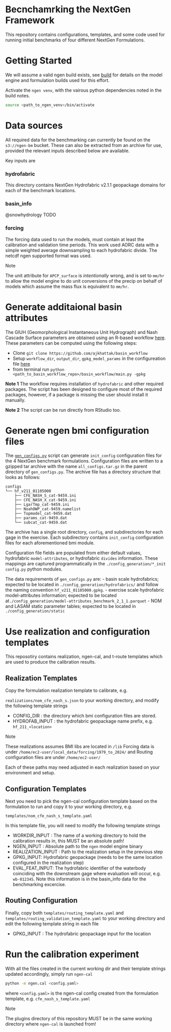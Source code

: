 # Becnchamrking the NextGen Framework

This repository contains configurations, templates, and some code used for running initial benchmarks of four different NextGen Formulations.

# Getting Started

We will assume a valid ngen build exists, see [build](build.md) for details on the model engine and formulation builds used for this effort.

Activate the `ngen venv`, with the vairous python dependencies noted in the build notes.

```sh
source <path_to_ngen_venv>/bin/activate
```

# Data sources
All required data for the benchmarking can currently be found on the `s3://ngen-bm` bucket.  These can also be extracted from an archive for use, provided the relevant inputs described below are available.

Key inputs are
### hydrofabric
This directory contains NextGen Hydrofabric v2.1.1 geopackage domains for each of the benchmark locations.

### basin_info
@snowhydrology TODO

### forcing

The forcing data used to run the models, must contain at least the calibration and validation time periods.  This work used AORC data with a simple weighted average downsampling to each hydrofabric divide.  The netcdf ngen supported format was used.

>[!NOTE]
> The unit attribute for `APCP_surface` is *intentionally* wrong, and is set to `mm/hr` to allow the model engine to do unit conversions of the precip on behalf of models which assume the mass flux is equivalent to `mm/hr`.

# Generate additaional basin attributes
The GIUH (Geomorphological Instantaneous Unit Hydrograph) and Nash Cascade Surface parameters are obtained using an R-based workflow [here](https://github.com/ajkhattak/basin_workflow/basin_workflow). These parameters can be computed using the following steps:
  - Clone `git clone https://github.com/ajkhattak/basin_workflow`
  - Setup `workflow_dir`, `output_dir`, `gpkg_model_params` in the configureation file [here](https://github.com/ajkhattak/basin_workflow/blob/master/basin_workflow/configs/config_workflow.yaml)
  - from terminal run `python <path_to_basin_workflow_repo>/basin_workflow/main.py -gpkg`

**Note 1** The workflow requires installation of `hydrofabric` and other required packages. The script has been designed to configure most of the required packages, however, if a package is missing the user should install it manually.

**Note 2** The script can be run directly from RStudio too.

# Generate ngen bmi configuration files

The [`gen_configs.py`](./config_generation/gen_configs.py) script can generate `init_config` configuration files for the 4 NextGen benchmark formulations.
Configuration files are written to a gzipped tar archive with the name `all_configs.tar.gz` in the parent directory of `gen_configs.py`.
The archive file has a directory structure that looks as follows:

```
configs
└── hf_v211_01105000
    ├── CFE_NASH_S_cat-9459.ini
    ├── CFE_NASH_X_cat-9459.ini
    ├── LgarTmp_cat-9459.ini
    ├── NoahOWP_cat-9459.namelist
    ├── Topmodel_cat-9459.dat
    ├── params_cat-9459.dat
    └── subcat_cat-9459.dat
```

The archive has a single root directory, `config`, and subdirectories for each gage in the exercise.
Each subdirectory contains `init_config` configuration files for each aforementioned bmi module.

Configuration file fields are populated from either default values, hydrofabric `model-attributes`, or hydrofabric `divides` information.
These mappings are captured programmatically in the `./config_generation/*_init config.py` python modules.

The data requirements of `gen_configs.py` are:
    - basin scale hydrofabrics; expected to be located in `./config_generation/hydrofabrics/` and follow the naming convention `hf_v211_01105000.gpkg`.
    - exercise scale hydrofabric model-attributes information; expected to be located at`./config_generation/model-attributes_benchmark_2_1_1.parquet`
    - NOM and LASAM static parameter tables; expected to be located in `./config_generation/static`

# Use realization and configuration templates

This reposotiry contains realization, ngen-cal, and t-route templates which are used to produce the calibration results.

## Realization Templates
Copy the formulation realization template to calibrate, e.g.

`realizations/nom_cfe_nash_s.json` to your working directory, and modify the following template strings

- CONFIG_DIR : the directory which bmi configuration files are stored.
- HYDROFAB_INPUT : the hydrofabric geopackage name prefix, e.g. `hf_211_<location>`

>[!NOTE] 
>These realizations assumes
> BMI libs are located in `/lib`
> Forcing data is under `/home/ec2-user/local_data/forcing/1979_to_2024/`
> and
> Routing configuration files are under `/home/ec2-user/`

Each of these paths may need adjusted in each realization based on your environment and setup.

## Configuration Templates

Next you need to pick the ngen-cal configuration template based on the formulation to run and copy it to your working directory, e.g.

`templates/nom_cfe_nash_s_template.yaml`

In this template file, you will need to modify the following template strings

- WORKDIR_INPUT : The name of a working directory to hold the calibration results in, this MUST be an absolute path!
- NGEN_INPUT : Absolute path to the `ngen` model engine binary
- REALIZATION_INPUT : Path to the realization setup in the previous step
- GPKG_INPUT: Hydrofabric geopackage (needs to be the same location configured in the realization step)
- EVAL_FEAT_INPUT: The hydrofabric identifier of the waterbody coinciding with the downstream gage where evaluation will occur, e.g. `wb-012345`.  Note this information is in the basin_info data for the benchmarking excercise.

## Routing Configuration

Finally, copy both `templates/routing_template.yaml` and `templates/routing_validation_template.yaml` to your working directory and edit the following template string in each file

- GPKG_INPUT : The hydrofabric geopackage input for the location

# Run the calibration experiment

With all the files created in the current working dir and their template strings updated accordingly, simply run `ngen-cal`

```sh
python -m ngen.cal <config.yaml>
```
where `<config.yaml>` is the ngen-cal config created from the formulation template, e.g. `cfe_nash_s_template.yaml`

>[!NOTE]
> The plugins directory of this repository MUST be in the same working directory where `ngen-cal` is launched from!
